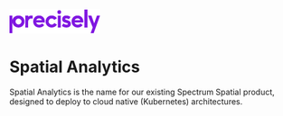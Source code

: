 ![Precisely](Precisely_Logo.png "Precisely")

# Spatial Analytics
Spatial Analytics is the name for our existing Spectrum Spatial product, designed to deploy to cloud native (Kubernetes) architectures.
